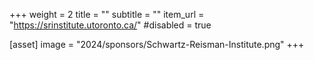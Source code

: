 +++
weight = 2
title = ""
subtitle = ""
item_url = "https://srinstitute.utoronto.ca/"
#disabled = true

[asset]
  image = "2024/sponsors/Schwartz-Reisman-Institute.png"
+++